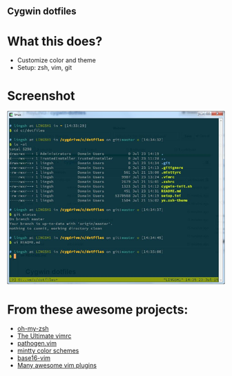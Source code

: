 Cygwin dotfiles
---
# What this does?
- Customize color and theme
- Setup: zsh, vim, git

# Screenshot
![Screenshot](./screenshot.jpg?raw=true)

# From these awesome projects:
- [oh-my-zsh](https://github.com/robbyrussell/oh-my-zsh)
- [The Ultimate vimrc](https://github.com/amix/vimrc)
- [pathogen.vim](https://github.com/tpope/vim-pathogen)
- [mintty color schemes](https://github.com/oumu/mintty-color-schemes)
- [base16-vim](https://github.com/chriskempson/base16-vim)
- [Many awesome vim plugins](http://vimawesome.com/)
